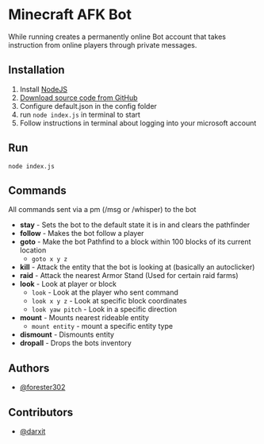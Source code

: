 
# Minecraft AFK Bot

While running creates a permanently online Bot account that takes instruction from online players through private messages.




## Installation

1. Install [NodeJS](https://nodejs.org/en/)
1. [Download source code from GitHub](https://github.com/forester302/AFK-bot/archive/refs/heads/master.zip)
1. Configure default.json in the config folder
1. run `node index.js` in terminal to start
1. Follow instructions in terminal about logging into your microsoft account

    
## Run

 `node index.js`


## Commands

All commands sent via a pm (/msg or /whisper) to the bot

- **stay** - Sets the bot to the default state it is in and clears the pathfinder
- **follow** - Makes the bot follow a player
- **goto** - Make the bot Pathfind to a block within 100 blocks of its current location
    - `goto x y z`
- **kill** - Attack the entity that the bot is looking at (basically an autoclicker)
- **raid** - Attack the nearest Armor Stand (Used for certain raid farms)
- **look** - Look at player or block
    - `look` - Look at the player who sent command
    - `look x y z` - Look at specific block coordinates
    - `look yaw pitch` - Look in a specific direction
- **mount** - Mounts nearest rideable entity
    - `mount entity` - mount a specific entity type
- **dismount** - Dismounts entity
- **dropall** - Drops the bots inventory


## Authors

- [@forester302](https://www.github.com/forester302)


## Contributors

- [@darxit](https://www.github.com/darxit)

